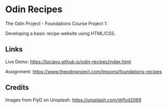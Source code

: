 # Odin Recipes
The Odin Project - Foundations Course Project 1:

 Developing a basic recipe website using HTML/CSS.

## Links
Live Demo: https://luciavu.github.io/odin-recipes/index.html

Assignment: https://www.theodinproject.com/lessons/foundations-recipes

## Credits
Images from FlyD on Unsplash: https://unsplash.com/@flyd2069